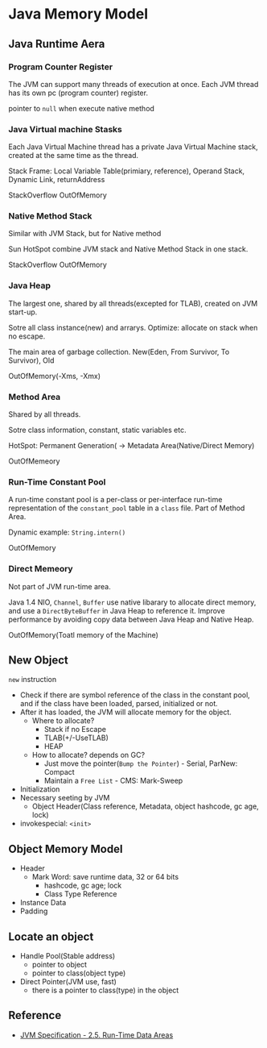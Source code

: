 # Java Memory Model

## Java Runtime Aera

### Program Counter Register

The JVM can support many threads of execution at once.
Each JVM thread has its own pc (program counter) register. 

pointer to `null` when execute native method


### Java Virtual machine Stasks

Each Java Virtual Machine thread has a private Java Virtual Machine stack, created at the same time as the thread.

Stack Frame: Local Variable Table(primiary, reference), Operand Stack, Dynamic Link, returnAddress

StackOverflow
OutOfMemory

### Native Method Stack

Similar with JVM Stack, but for Native method

Sun HotSpot combine JVM stack and Native Method Stack in one stack.

StackOverflow
OutOfMemory

### Java Heap

The largest one, shared by all threads(excepted for TLAB), created on JVM start-up.

Sotre all class instance(new) and arrarys.
Optimize: allocate on stack when no escape.

The main area of garbage collection.
New(Eden, From Survivor, To Survivor), Old

OutOfMemory(-Xms, -Xmx)

### Method Area

Shared by all threads.

Sotre class information, constant, static variables etc.

HotSpot: Permanent Generation( -> Metadata Area(Native/Direct Memory)


OutOfMemeory

### Run-Time Constant Pool

A run-time constant pool is a per-class or per-interface run-time representation of the `constant_pool` table in a `class` file.
Part of Method Area.

Dynamic example: `String.intern()`

OutOfMemory

### Direct Memeory

Not part of JVM run-time area.

Java 1.4 NIO, `Channel`, `Buffer` use native libarary to allocate direct memory, and use a `DirectByteBuffer` in Java Heap to reference it.
Improve performance by avoiding copy data between Java Heap and Native Heap.

OutOfMemory(Toatl memory of the Machine)

## New Object

`new` instruction

+ Check if there are symbol reference of the class in the constant pool, and if the class have been loaded, parsed, initialized or not.
+ After it has loaded, the JVM will allocate memory for the object.
    * Where to allocate?
        - Stack if no Escape
        - TLAB(+/-UseTLAB)
        - HEAP
    * How to allocate? depends on GC?
        - Just move the pointer(`Bump the Pointer`) - Serial, ParNew: Compact
        - Maintain a `Free List` - CMS: Mark-Sweep
+ Initialization
+ Necessary seeting by JVM
    * Object Header(Class reference, Metadata, object hashcode, gc age, lock)
+ invokespecial: `<init>`

## Object Memory Model

+ Header
    * Mark Word: save runtime data, 32 or 64 bits
        - hashcode, gc age; lock
        - Class Type Reference
+ Instance Data
+ Padding

## Locate an object

+ Handle Pool(Stable address)
    * pointer to object
    * pointer to class(object type)
+ Direct Pointer(JVM use, fast)
    * there is a pointer to class(type) in the object

## Reference

* [JVM Specification - 2.5. Run-Time Data Areas](https://docs.oracle.com/javase/specs/jvms/se8/html/jvms-2.html#jvms-2.5)
